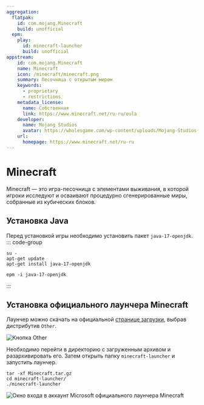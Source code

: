 ```yaml
---
aggregation:
  flatpak:
    id: com.mojang.Minecraft
    build: unofficial 
  epm:
    play:
      id: minecraft-launcher
      build: unofficial
appstream:
    id: com.mojang.Minecraft
    name: Minecraft
    icon: /minecraft/minecraft.png
    summary: Песочница с открытым миром 
    keywords:
      - proprietary
      - restrictions
    metadata_license:
      name: Собственная
      link: https://www.minecraft.net/ru-ru/eula
    developer:
      name: Mojang Studios
      avatar: https://wholesgame.com/wp-content/uploads/Mojang-Studios-Logo-Thumb-Square-PNG.png 
    url:
      homepage: https://www.minecraft.net/ru-ru
---
```


# Minecraft 

Minecraft — это игра-песочница с элементами выживания, в которой игроки исследуют и осваивают процедурно сгенерированные миры, собранные из кубических блоков.

<!--@include: @apps/_parts/install/content-flatpak.md-->
<!--@include: @apps/_parts/install/content-epm-play.md-->

## Установка Java

Перед установкой игры необходимо установить пакет `java-17-openjdk`.
::: code-group

```shell[apt-get]
su -
apt-get update
apt-get install java-17-openjdk

```

```shell[epm]
epm -i java-17-openjdk

```
:::

##  Установка официального лаунчера Minecraft

Лаунчер можно скачать на официальной [странице загрузки](https://www.minecraft.net/ru-ru/download), выбрав дистрибутив `Other`.

![Кнопка Other](/minecraft/dowloading.png)

Необходимо перейти в директорию с загруженным архивом и разархивировать его. Затем открыть папку `minecraft-launcher` и запустить лаунчер.

```shell
tar -xf Minecraft.tar.gz
cd minecraft-launcher/
./minecraft-launcher
```

![Окно входа в аккаунт Microsoft официального лаунчера Minecraft](/minecraft/launcher.png)
